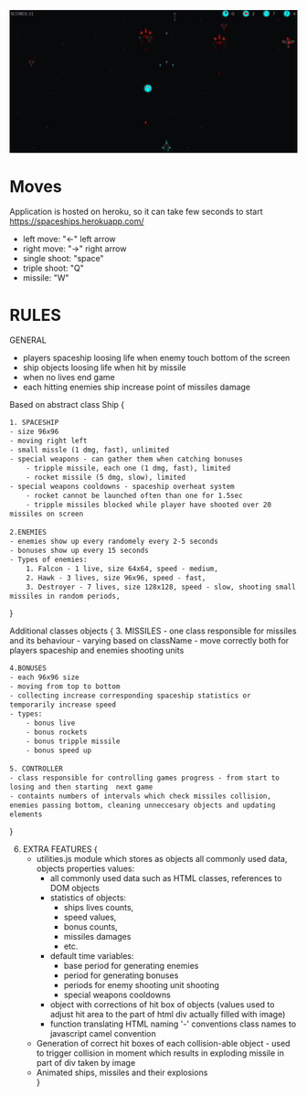 ![image](main.png)

# Moves 
Application is hosted on heroku, so it can take few seconds to start
https://spaceships.herokuapp.com/
- left move: "<-" left arrow
- right move: "->" right arrow
- single shoot: "space"
- triple shoot: "Q"
- missile: "W"

# RULES

GENERAL
- players spaceship loosing life when enemy touch bottom of the screen
- ship objects loosing life when hit by missile
- when no lives end game
- each hitting enemies ship increase point of missiles damage


Based on abstract class Ship {

    1. SPACESHIP
    - size 96x96
    - moving right left
    - small missle (1 dmg, fast), unlimited
    - special weapons - can gather them when catching bonuses 
        - tripple missile, each one (1 dmg, fast), limited 
        - rocket missile (5 dmg, slow), limited
    - special weapons cooldowns - spaceship overheat system
        - rocket cannot be launched often than one for 1.5sec
        - tripple missiles blocked while player have shooted over 20 missiles on screen 

    2.ENEMIES
    - enemies show up every randomely every 2-5 seconds
    - bonuses show up every 15 seconds
    - Types of enemies:
        1. Falcon - 1 live, size 64x64, speed - medium,
        2. Hawk - 3 lives, size 96x96, speed - fast,
        3. Destroyer - 7 lives, size 128x128, speed - slow, shooting small missiles in random periods,
}

Additional classes objects {
    3. MISSILES
    - one class responsible for missiles and its behaviour
    - varying based on className 
    - move correctly both for players spaceship and enemies shooting units

    4.BONUSES
    - each 96x96 size
    - moving from top to bottom
    - collecting increase corresponding spaceship statistics or temporarily increase speed
    - types:
        - bonus live
        - bonus rockets
        - bonus tripple missile
        - bonus speed up

    5. CONTROLLER
    - class responsible for controlling games progress - from start to losing and then starting  next game
    - containts numbers of intervals which check missiles collision, enemies passing bottom, cleaning unneccesary objects and updating elements 
}


6. EXTRA FEATURES {
    - utilities.js module which stores as objects all commonly used data, objects properties values:
        - all commonly used data such as HTML classes, references to DOM objects
        - statistics of objects: 
            - ships lives counts, 
            - speed values, 
            - bonus counts, 
            - missiles damages
            - etc.
        - default time variables:
            - base period for generating enemies
            - period for generating bonuses
            - periods for enemy shooting unit shooting
            - special weapons cooldowns
        - object with corrections of hit box of objects (values used to adjust hit area to the part of html div actually filled with image)
        - function translating HTML naming '-' conventions class names to javascript camel convention
    - Generation of correct hit boxes of each collision-able object - used to trigger collision in moment which results in exploding missile in part of div taken by image
    - Animated ships, missiles and their explosions  
}
